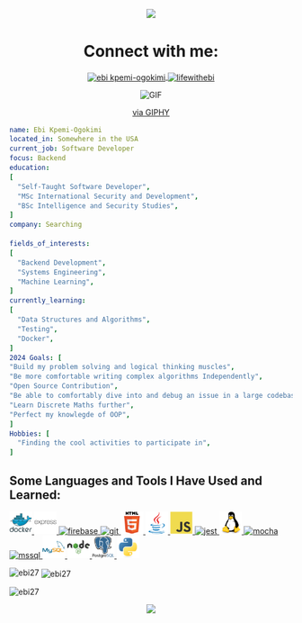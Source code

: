 <p align="center">
  <img src="https://capsule-render.vercel.app/api?type=waving&color=gradient&text=Hey%20you!&height=100&section=header" />
</p>

<h1 align="center">Connect with me:</h1>
<p align="center">
  <a href="https://linkedin.com/in/ebi-kpemi-ogokimi" target="blank">
    <img align="center" src="https://raw.githubusercontent.com/rahuldkjain/github-profile-readme-generator/master/src/images/icons/Social/linked-in-alt.svg" alt="ebi kpemi-ogokimi" height="30" width="40" />
  </a>
  <a href="https://twitter.com/lifewithebi" target="blank">
    <img align="center" src="https://raw.githubusercontent.com/rahuldkjain/github-profile-readme-generator/master/src/images/icons/Social/twitter.svg" alt="lifewithebi" height="30" width="40" />
  </a>

<div align="center">
  <img src="https://i.giphy.com/media/v1.Y2lkPTc5MGI3NjExYmQzOGVpY3N3YmZ2Mjlta3VubXUza2loN24xdDJpYzRvdXhzYmFrdyZlcD12MV9pbnRlcm5hbF9naWZfYnlfaWQmY3Q9Zw/RbDKaczqWovIugyJmW/giphy.gif" width="480" height="270" alt="GIF"/>
</div>
<p align="center">
  <a href="https://giphy.com/gifs/TUQ6hOPCUifdH1KWiz">via GIPHY</a>
</p>


  
```yaml 
name: Ebi Kpemi-Ogokimi
located_in: Somewhere in the USA
current_job: Software Developer 
focus: Backend 
education: 
[
  "Self-Taught Software Developer",
  "MSc International Security and Development",
  "BSc Intelligence and Security Studies",
]
company: Searching 

fields_of_interests:
[
  "Backend Development",
  "Systems Engineering",
  "Machine Learning",
]
currently_learning:
[
  "Data Structures and Algorithms",
  "Testing",
  "Docker",
]
2024 Goals: [
"Build my problem solving and logical thinking muscles",
"Be more comfortable writing complex algorithms Independently",
"Open Source Contribution",
"Be able to comfortably dive into and debug an issue in a large codebase",
"Learn Discrete Maths further",
"Perfect my knowlegde of OOP",
]
Hobbies: [
  "Finding the cool activities to participate in",
]


```


<h2 align="left">Some Languages and Tools I Have Used and Learned:</h2>
<p align="left"> <a href="https://www.docker.com/" target="_blank" rel="noreferrer"> <img src="https://raw.githubusercontent.com/devicons/devicon/master/icons/docker/docker-original-wordmark.svg" alt="docker" width="40" height="40"/> </a> <a href="https://expressjs.com" target="_blank" rel="noreferrer"> <img src="https://raw.githubusercontent.com/devicons/devicon/master/icons/express/express-original-wordmark.svg" alt="express" width="40" height="40"/> </a> <a href="https://firebase.google.com/" target="_blank" rel="noreferrer"> <img src="https://www.vectorlogo.zone/logos/firebase/firebase-icon.svg" alt="firebase" width="40" height="40"/> </a> <a href="https://git-scm.com/" target="_blank" rel="noreferrer"> <img src="https://www.vectorlogo.zone/logos/git-scm/git-scm-icon.svg" alt="git" width="40" height="40"/> </a> <a href="https://www.w3.org/html/" target="_blank" rel="noreferrer"> <img src="https://raw.githubusercontent.com/devicons/devicon/master/icons/html5/html5-original-wordmark.svg" alt="html5" width="40" height="40"/> </a> <a href="https://www.java.com" target="_blank" rel="noreferrer"> <img src="https://raw.githubusercontent.com/devicons/devicon/master/icons/java/java-original.svg" alt="java" width="40" height="40"/> </a> <a href="https://developer.mozilla.org/en-US/docs/Web/JavaScript" target="_blank" rel="noreferrer"> <img src="https://raw.githubusercontent.com/devicons/devicon/master/icons/javascript/javascript-original.svg" alt="javascript" width="40" height="40"/> </a> <a href="https://jestjs.io" target="_blank" rel="noreferrer"> <img src="https://www.vectorlogo.zone/logos/jestjsio/jestjsio-icon.svg" alt="jest" width="40" height="40"/> </a> <a href="https://www.linux.org/" target="_blank" rel="noreferrer"> <img src="https://raw.githubusercontent.com/devicons/devicon/master/icons/linux/linux-original.svg" alt="linux" width="40" height="40"/> </a> <a href="https://mochajs.org" target="_blank" rel="noreferrer"> <img src="https://www.vectorlogo.zone/logos/mochajs/mochajs-icon.svg" alt="mocha" width="40" height="40"/> </a> <a href="https://www.microsoft.com/en-us/sql-server" target="_blank" rel="noreferrer"> <img src="https://www.svgrepo.com/show/303229/microsoft-sql-server-logo.svg" alt="mssql" width="40" height="40"/> </a> <a href="https://www.mysql.com/" target="_blank" rel="noreferrer"> <img src="https://raw.githubusercontent.com/devicons/devicon/master/icons/mysql/mysql-original-wordmark.svg" alt="mysql" width="40" height="40"/> </a> <a href="https://nodejs.org" target="_blank" rel="noreferrer"> <img src="https://raw.githubusercontent.com/devicons/devicon/master/icons/nodejs/nodejs-original-wordmark.svg" alt="nodejs" width="40" height="40"/> </a> <a href="https://www.postgresql.org" target="_blank" rel="noreferrer"> <img src="https://raw.githubusercontent.com/devicons/devicon/master/icons/postgresql/postgresql-original-wordmark.svg" alt="postgresql" width="40" height="40"/> </a> <a href="https://www.python.org" target="_blank" rel="noreferrer"> <img src="https://raw.githubusercontent.com/devicons/devicon/master/icons/python/python-original.svg" alt="python" width="40" height="40"/> </a> </p>

<p><img align="left" src="https://github-readme-stats.vercel.app/api/top-langs?username=ebi27&show_icons=true&locale=en&layout=compact" alt="ebi27" /></p>

<p>&nbsp;<img align="center" src="https://github-readme-stats.vercel.app/api?username=ebi27&show_icons=true&locale=en" alt="ebi27" /></p>

<p><img align="center" src="https://github-readme-streak-stats.herokuapp.com/?user=ebi27&" alt="ebi27" /></p>

<p align="center">
  <img src="https://capsule-render.vercel.app/api?type=waving&color=gradient&height=100&section=footer"/>
</p>

